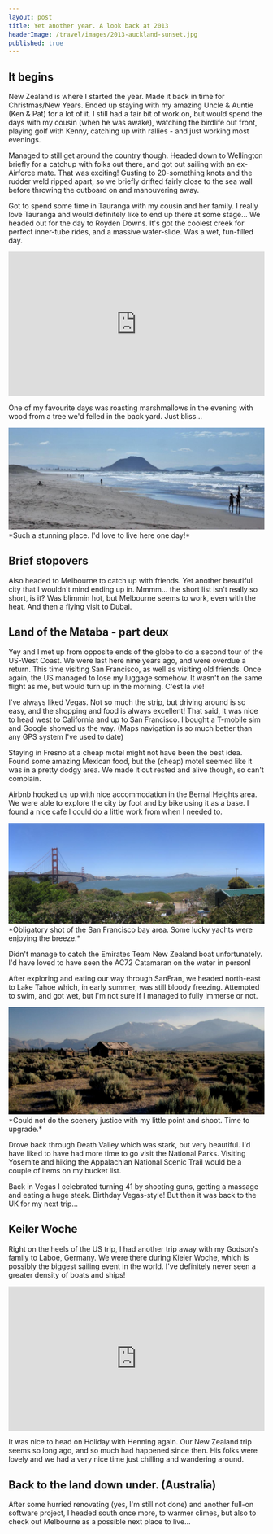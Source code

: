 ```yaml
---
layout: post
title: Yet another year. A look back at 2013
headerImage: /travel/images/2013-auckland-sunset.jpg
published: true
---
```


## It begins

New Zealand is where I started the year. Made it back in time for Christmas/New Years. Ended up staying with my amazing Uncle & Auntie (Ken & Pat) for a lot of it.
I still had a fair bit of work on, but would spend the days with my cousin (when he was awake), watching the birdlife out front, playing golf with Kenny, catching up with rallies - and just working most evenings.

Managed to still get around the country though. Headed down to Wellington briefly for a catchup with folks out there, and got out sailing with an ex-Airforce mate. That was exciting! Gusting to 20-something knots and the rudder weld ripped apart, so we briefly drifted fairly close to the sea wall before throwing the outboard on and manouvering away.

Got to spend some time in Tauranga with my cousin and her family. I really love Tauranga and would definitely like to end up there at some stage...  We headed out for the day to Royden Downs. It's got the coolest creek for perfect inner-tube rides, and a massive water-slide. Was a wet, fun-filled day.

<div style="width: 100%; padding-top: 56.25%; position: relative;">
<iframe style="position: absolute; width: 100%; height: 100%; top: 0; left: 0;" src="https://www.youtube.com/embed/du1Kdw6wIxI" frameborder="0" allowfullscreen></iframe>
</div>

One of my favourite days was roasting marshmallows in the evening with wood from a tree we'd felled in the back yard. Just bliss...

<img src="/travel/images/2013-tauranga-beach.jpg">  
*Such a stunning place. I'd love to live here one day!*

## Brief stopovers

Also headed to Melbourne to catch up with friends. Yet another beautiful city that I wouldn't mind ending up in. Mmmm... the short list isn't really so short, is it? Was blimmin hot, but Melbourne seems to work, even with the heat. And then a flying visit to Dubai. 

## Land of the Mataba - part deux

Yey and I met up from opposite ends of the globe to do a second tour of the US-West Coast. We were last here nine years ago, and were overdue a return. This time visiting San Francisco, as well as visiting old friends. Once again, the US managed to lose my luggage somehow. It wasn't on the same flight as me, but would turn up in the morning. C'est la vie!

I've always liked Vegas. Not so much the strip, but driving around is so easy, and the shopping and food is always excellent! That said, it was nice to head west to California and up to San Francisco. I bought a T-mobile sim and Google showed us the way. (Maps navigation is so much better than any GPS system I've used to date)

Staying in Fresno at a cheap motel might not have been the best idea. Found some amazing Mexican food, but the (cheap) motel seemed like it was in a pretty dodgy area. We made it out rested and alive though, so can't complain.

Airbnb hooked us up with nice accommodation in the Bernal Heights area. We were able to explore the city by foot and by bike using it as a base. I found a nice cafe I could do a little work from when I needed to. 

<img src="/travel/images/2013-bay-area.jpg">  
*Obligatory shot of the San Francisco bay area. Some lucky yachts were enjoying the breeze.*

Didn't manage to catch the Emirates Team New Zealand boat unfortunately. I'd have loved to have seen the AC72 Catamaran on the water in person!

After exploring and eating our way through SanFran, we headed north-east to Lake Tahoe which, in early summer, was still bloody freezing. Attempted to swim, and got wet, but I'm not sure if I managed to fully immerse or not.

<img src="/travel/images/2013-wild-west.jpg">  
*Could not do the scenery justice with my little point and shoot. Time to upgrade.*

Drove back through Death Valley which was stark, but very beautiful. I'd have liked to have had more time to go visit the National Parks. Visiting Yosemite and hiking the Appalachian National Scenic Trail would be a couple of items on my bucket list.

Back in Vegas I celebrated turning 41 by shooting guns, getting a massage and eating a huge steak. Birthday Vegas-style! But then it was back to the UK for my next trip...

## Keiler Woche

Right on the heels of the US trip, I had another trip away with my Godson's family to Laboe, Germany. We were there during Kieler Woche, which is possibly the biggest sailing event in the world. I've definitely never seen a greater density of boats and ships!

<div style="width: 100%; padding-top: 56.25%; position: relative;">
<iframe style="position: absolute; width: 100%; height: 100%; top: 0; left: 0;" src="https://www.youtube.com/embed/9zimpY-L-fw" frameborder="0" allowfullscreen></iframe>
</div>

It was nice to head on Holiday with Henning again. Our New Zealand trip seems so long ago, and so much had happened since then. His folks were lovely and we had a very nice time just chilling and wandering around.

## Back to the land down under. (Australia)

After some hurried renovating (yes, I'm still not done) and another full-on software project, I headed south once more, to warmer climes, but also to check out Melbourne as a possible next place to live...
